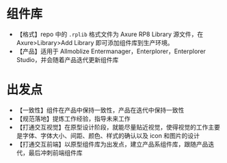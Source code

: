 # 组件库

- 【格式】repo 中的 `.rplib` 格式文件为 Axure RP8 Library 源文件，在 Axure>Library>Add Library 即可添加组件库到生产环境。
- 【产品】适用于 Allmoblize Entermanager，Enterplorer，Enterplorer Studio，并会随着产品迭代更新组件库

# 出发点

- 【一致性】组件在产品中保持一致性，产品在迭代中保持一致性
- 【规范落地】提炼工作经验，指导未来工作
- 【打通交互视觉】在原型设计阶段，就能尽量贴近视觉，使得视觉的工作主要是字体、字体大小、间距、颜色、样式的确认以及 icon 和图片的设计
- 【打通交互前端】以原型组件库为出发点，建立产品系组件库，跟随产品迭代，最后冲刺前端组件库
